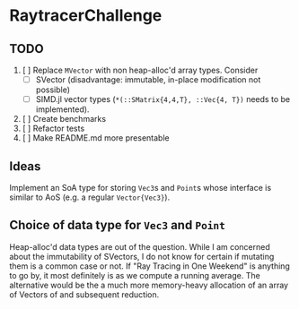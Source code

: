# RaytracerChallenge
## TODO
1. [ ] Replace `MVector` with non heap-alloc'd array types. Consider
   - [ ] SVector (disadvantage: immutable, in-place modification not possible)
   - [ ] SIMD.jl vector types (`*(::SMatrix{4,4,T}, ::Vec{4, T})` needs to be implemented).
2. [ ] Create benchmarks
3. [ ] Refactor tests
4. [ ] Make README.md more presentable

## Ideas
Implement an SoA type for storing `Vec3`s and `Point`s whose interface is similar to
AoS (e.g. a regular `Vector{Vec3}`).

## Choice of data type for `Vec3` and `Point`
Heap-alloc'd data types are out of the question. While I am concerned about the immutability of SVectors,
I do not know for certain if mutating them is a common case or not. If "Ray Tracing in One Weekend" is
anything to go by, it most definitely is as we compute a running average. The alternative would be the
a much more memory-heavy allocation of an array of Vectors of and subsequent reduction.
